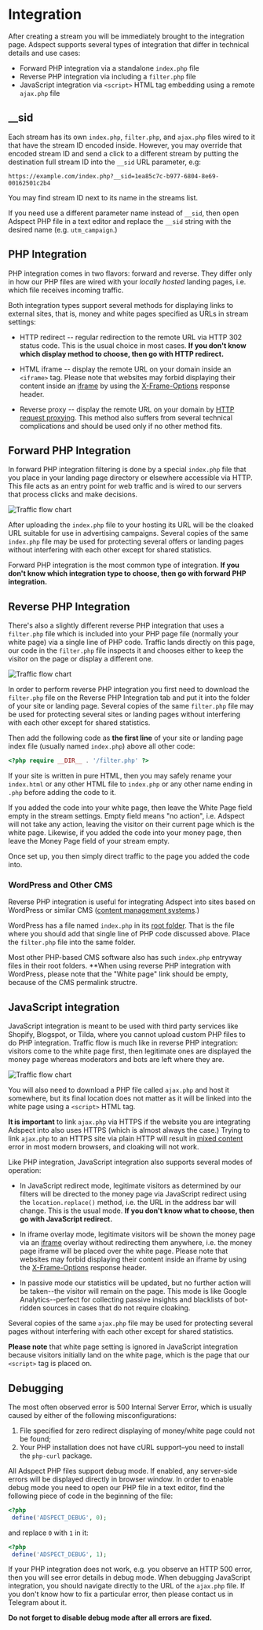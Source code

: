 # Integration

After creating a stream you will be immediately brought to the integration page.
Adspect supports several types of integration that differ in technical details and use cases:

* Forward PHP integration via a standalone `index.php` file
* Reverse PHP integration via including a `filter.php` file
* JavaScript integration via `<script>` HTML tag embedding using a remote `ajax.php` file

## __sid

Each stream has its own `index.php`, `filter.php`, and `ajax.php` files wired to it that have the stream ID encoded inside.
However, you may override that encoded stream ID and send a click to a different stream by putting the destination
full stream ID into the `__sid` URL parameter, e.g:

```
https://example.com/index.php?__sid=1ea85c7c-b977-6804-8e69-00162501c2b4
```

You may find stream ID next to its name in the streams list.

If you need use a different parameter name instead of `__sid`, then open Adspect PHP file in a text editor and replace
the `__sid` string with the desired name (e.g. `utm_campaign`.)

## PHP Integration

PHP integration comes in two flavors: forward and reverse. They differ only in how our PHP files are wired with your
*locally hosted* landing pages, i.e. which file receives incoming traffic.

Both integration types support several methods for displaying links to external sites, that is, money and white pages
specified as URLs in stream settings:

* HTTP redirect -- regular redirection to the remote URL via HTTP 302 status code. This is the usual choice in most cases.
  **If you don't know which display method to choose, then go with HTTP redirect.**

* HTML iframe -- display the remote URL on your domain inside an `<iframe>` tag. Please note that websites may forbid
  displaying their content inside an [iframe](https://en.wikipedia.org/wiki/HTML_element#Frames) by using the
  [X-Frame-Options](https://developer.mozilla.org/en-US/docs/Web/HTTP/Headers/X-Frame-Options) response header.

* Reverse proxy -- display the remote URL on your domain by [HTTP request proxying](https://en.wikipedia.org/wiki/Reverse_proxy).
  This method also suffers from several technical complications and should be used only if no other method fits.

## Forward PHP Integration

In forward PHP integration filtering is done by a special `index.php` file that you place in your landing page directory
or elsewhere accessible via HTTP. This file acts as an entry point for web traffic and is wired to our servers that
process clicks and make decisions.

![Traffic flow chart](_static/int-php-en.png "Forward PHP integration")

After uploading the `index.php` file to your hosting its URL will be the cloaked URL suitable for use in advertising campaigns.
Several copies of the same `index.php` file may be used for protecting several offers or landing pages without interfering
with each other except for shared statistics.

Forward PHP integration is the most common type of integration. **If you don't know which integration type to choose, then
go with forward PHP integration.**

## Reverse PHP Integration

There's also a slightly different reverse PHP integration that uses a `filter.php` file which is included into your
PHP page file (normally your white page) via a single line of PHP code. Traffic lands directly on this page, our code
in the `filter.php` file inspects it and chooses either to keep the visitor on the page or display a different one.

![Traffic flow chart](_static/int-js-en.png "Reverse PHP integration")

In order to perform reverse PHP integration you first need to download the `filter.php` file on the Reverse PHP Integration
tab and put it into the folder of your site or landing page. Several copies of the same `filter.php` file may be used for
protecting several sites or landing pages without interfering with each other except for shared statistics.

Then add the following code as **the first line** of your site or landing page index file (usually named `index.php`)
above all other code:

```php
<?php require __DIR__ . '/filter.php' ?>
```

If your site is written in pure HTML, then you may safely rename your `index.html` or any other HTML file to `index.php` or
any other name ending in `.php` before adding the code to it.

If you added the code into your white page, then leave the White Page field empty in the stream settings. Empty field means
"no action", i.e. Adspect will not take any action, leaving the visitor on their current page which is the white page.
Likewise, if you added the code into your money page, then leave the Money Page field of your stream empty.

Once set up, you then simply direct traffic to the page you added the code into.

### WordPress and Other CMS

Reverse PHP integration is useful for integrating Adspect into sites based on WordPress or similar CMS
([content management systems](https://en.wikipedia.org/wiki/Content_management_system).)

WordPress has a file named `index.php` in its [root folder](https://www.wpbeginner.com/beginners-guide/beginners-guide-to-wordpress-file-and-directory-structure/).
That is the file where you should add that single line of PHP code discussed above. Place the `filter.php` file into the same folder.

Most other PHP-based CMS software also has such `index.php` entryway files in their root folders.
**When using reverse PHP integration with WordPress, please note that the "White page" link should be empty, because of the CMS permalink structre.

## JavaScript integration

JavaScript integration is meant to be used with third party services like Shopify, Blogspot, or Tilda, where you cannot
upload custom PHP files to do PHP integration. Traffic flow is much like in reverse PHP integration: visitors come to
the white page first, then legitimate ones are displayed the money page whereas moderators and bots are left where they are.

![Traffic flow chart](_static/int-js-en.png "JavaScript integration")

You will also need to download a PHP file called `ajax.php` and host it somewhere, but its final location does not
matter as it will be linked into the white page using a `<script>` HTML tag.

**It is important** to link `ajax.php` via HTTPS if the website you are integrating Adspect into also uses HTTPS (which is
almost always the case.) Trying to link `ajax.php` to an HTTPS site via plain HTTP will result in
[mixed content](https://developer.mozilla.org/en-US/docs/Web/Security/Mixed_content) error in most modern browsers,
and cloaking will not work.

Like PHP integration, JavaScript integration also supports several modes of operation:

* In JavaScript redirect mode, legitimate visitors as determined by our filters will be directed to the money page
  via JavaScript redirect using the `location.replace()` method, i.e. the URL in the address bar will change.
  This is the usual mode. **If you don't know what to choose, then go with JavaScript redirect.**

* In iframe overlay mode, legitimate visitors will be shown the money page via an [iframe](https://en.wikipedia.org/wiki/HTML_element#Frames)
  overlay without redirecting them anywhere, i.e. the money page iframe will be placed over the white page. Please note that websites may forbid
  displaying their content inside an iframe by using the [X-Frame-Options](https://developer.mozilla.org/en-US/docs/Web/HTTP/Headers/X-Frame-Options) response header.

* In passive mode our statistics will be updated, but no further action will be taken--the visitor will remain
  on the page. This mode is like Google Analytics--perfect for collecting passive insights and blacklists of bot-ridden
  sources in cases that do not require cloaking.

Several copies of the same `ajax.php` file may be used for protecting several pages without interfering with each other
except for shared statistics.

**Please note** that white page setting is ignored in JavaScript integration because visitors initially land on the white page,
which is the page that our `<script>` tag is placed on.

## Debugging

The most often observed error is 500 Internal Server Error, which is usually caused by
either of the following misconfigurations:

1. File specified for zero redirect displaying of money/white page could not be found;
2. Your PHP installation does not have cURL support&ndash;you need to install the `php-curl` package.

All Adspect PHP files support debug mode. If enabled, any server-side errors will be displayed directly in browser window.
In order to enable debug mode you need to open our PHP file in a text editor, find the following piece of code in
the beginning of the file:

```php
<?php
 define('ADSPECT_DEBUG', 0);
```

and replace `0` with `1` in it:

```php
<?php
 define('ADSPECT_DEBUG', 1);
```

If your PHP integration does not work, e.g. you observe an HTTP 500 error, then you will see error details in
debug mode. When debugging JavaScript integration, you should navigate directly to the URL of the `ajax.php` file.
If you don't know how to fix a particular error, then please contact us in Telegram about it.

**Do not forget to disable debug mode after all errors are fixed.**
